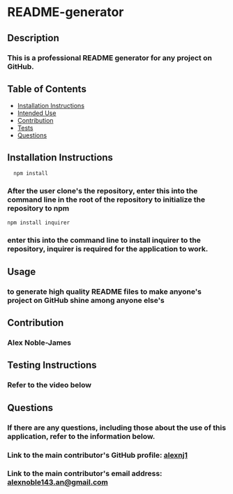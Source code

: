 # README-generator

## Description



### This is a professional README generator for any project on GitHub.

## Table of Contents



- [Installation Instructions](#installation-instructions)
- [Intended Use](#usage)
- [Contribution](#contribution)
- [Tests](#testing-instructions)
- [Questions](#questions)

## Installation Instructions



      npm install

### After the user clone's the repository, enter this into the command line in the root of the repository to initialize the repository to npm

    npm install inquirer

### enter this into the command line to install inquirer to the repository, inquirer is required for the application to work.

## Usage



### to generate high quality README files to make anyone's project on GitHub shine among anyone else's

## Contribution



### Alex Noble-James

## Testing Instructions



### Refer to the video below

## Questions



### If there are any questions, including those about the use of this application, refer to the information below.

### Link to the main contributor's GitHub profile: [alexnj1](www.github.com/alexnj1)

### Link to the main contributor's email address: alexnoble143.an@gmail.com
